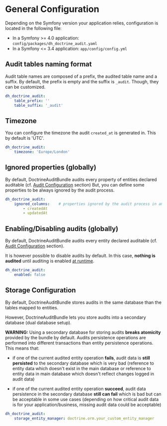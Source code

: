 # General Configuration

Depending on the Symfony version your application relies, configuration is located in the following file:
- In a Symfony >= 4.0 application: `config/packages/dh_doctrine_audit.yaml`
- In a Symfony <= 3.4 application: `app/config/config.yml`


## Audit tables naming format
Audit table names are composed of a prefix, the audited table name and a suffix. 
By default, the prefix is empty and the suffix is `_audit`. Though, they can be customized.

```yaml
dh_doctrine_audit:
    table_prefix: ''
    table_suffix: '_audit'
```


## Timezone
You can configure the timezone the audit `created_at` is generated in. This by default is 'UTC'.

```yaml
dh_doctrine_audit:
    timezone: 'Europe/London'
```


## Ignored properties (globally)
By default, DoctrineAuditBundle audits every property of entities declared auditable (cf. [Audit Configuration](21-audit-configuration.md) section)
But, you can define some properties to be always ignored by the audit process.

```yaml
dh_doctrine_audit:
    ignored_columns:    # properties ignored by the audit process in any audited entity
        - createdAt
        - updatedAt
```


## Enabling/Disabling audits (globally)
By default, DoctrineAuditBundle audits every entity declared auditable (cf. [Audit Configuration](21-audit-configuration.md) section).

It is however possible to disable audits by default. In this case, **nothing is audited** 
until auditing is enabled [at runtime](25-enabling-disabling-audits#at-runtime-enabledisable).

```yaml
dh_doctrine_audit:
    enabled: false
```


## Storage Configuration
By default, DoctrineAuditBundle stores audits in the same database than the tables mapped to entities.

However, DoctrineAuditBundle lets you store audits into a secondary database (dual database setup).

**WARNING:** Using a secondary database for storing audits **breaks atomicity** provided by the bundle by default. 
Audits persistence operations are performed into different transactions than entity persistence operations.
This means that:
- if one of the current audited entity operation **fails**, audit data is **still persisted** 
to the secondary database which is very bad (reference to entity data which doesn't exist 
in the main database or reference to entity data in main database which doesn't reflect changes 
logged in audit data)

- if one of the current audited entity operation **succeed**, audit data persistence in the 
secondary database **still can fail** which is bad but can be acceptable in some use cases 
(depending on how critical audit data is for your application/business, missing audit data 
could be acceptable)

```yaml
dh_doctrine_audit:
    storage_entity_manager: doctrine.orm.your_custom_entity_manager
 ```


